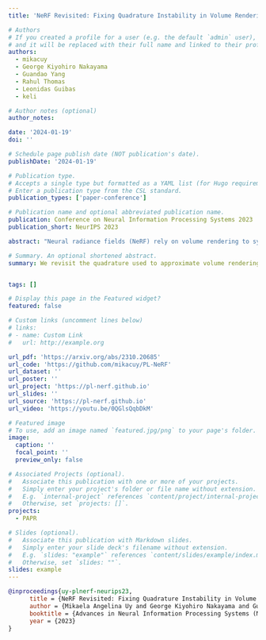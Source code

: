 ```yaml
---
title: 'NeRF Revisited: Fixing Quadrature Instability in Volume Rendering'

# Authors
# If you created a profile for a user (e.g. the default `admin` user), write the username (folder name) here
# and it will be replaced with their full name and linked to their profile.
authors:
  - mikacuy
  - George Kiyohiro Nakayama
  - Guandao Yang
  - Rahul Thomas
  - Leonidas Guibas
  - keli

# Author notes (optional)
author_notes:

date: '2024-01-19'
doi: ''

# Schedule page publish date (NOT publication's date).
publishDate: '2024-01-19'

# Publication type.
# Accepts a single type but formatted as a YAML list (for Hugo requirements).
# Enter a publication type from the CSL standard.
publication_types: ['paper-conference']

# Publication name and optional abbreviated publication name.
publication: Conference on Neural Information Processing Systems 2023
publication_short: NeurIPS 2023

abstract: "Neural radiance fields (NeRF) rely on volume rendering to synthesize novel views. Volume rendering requires evaluating an integral along each ray, which is numerically approximated with a finite sum that corresponds to the exact integral along the ray under piecewise constant volume density. As a consequence, the rendered result is unstable w.r.t. the choice of samples along the ray, a phenomenon that we dub quadrature instability. We propose a mathematically principled solution by reformulating the sample-based rendering equation so that it corresponds to the exact integral under piecewise linear volume density. This simultaneously resolves multiple issues: conflicts between samples along different rays, imprecise hierarchical sampling, and non-differentiability of quantiles of ray termination distances w.r.t. model parameters. We demonstrate several benefits over the classical sample-based rendering equation, such as sharper textures, better geometric reconstruction, and stronger depth supervision. Our proposed formulation can be also be used as a drop-in replacement to the volume rendering equation for existing methods like NeRFs."

# Summary. An optional shortened abstract.
summary: We revisit the quadrature used to approximate volume rendering in NeRF and devise a different quadrature formula based on a different approximation to the opacity. We derive the rendering equation under piecewise linear opacity and show that it both resolves quadrature instability and has good numerical conditioning.


tags: []

# Display this page in the Featured widget?
featured: false

# Custom links (uncomment lines below)
# links:
# - name: Custom Link
#   url: http://example.org

url_pdf: 'https://arxiv.org/abs/2310.20685'
url_code: 'https://github.com/mikacuy/PL-NeRF'
url_dataset: ''
url_poster: ''
url_project: 'https://pl-nerf.github.io'
url_slides: ''
url_source: 'https://pl-nerf.github.io'
url_video: 'https://youtu.be/0QGlsQqbDkM'

# Featured image
# To use, add an image named `featured.jpg/png` to your page's folder.
image:
  caption: ''
  focal_point: ''
  preview_only: false

# Associated Projects (optional).
#   Associate this publication with one or more of your projects.
#   Simply enter your project's folder or file name without extension.
#   E.g. `internal-project` references `content/project/internal-project/index.md`.
#   Otherwise, set `projects: []`.
projects:
  - PAPR

# Slides (optional).
#   Associate this publication with Markdown slides.
#   Simply enter your slide deck's filename without extension.
#   E.g. `slides: "example"` references `content/slides/example/index.md`.
#   Otherwise, set `slides: ""`.
slides: example
---
```


<!-- {{% callout note %}}
Click the _Cite_ button above.
{{% /callout %}} -->


<!-- Add the publication's **full text** or **supplementary notes** here. You can use rich formatting such as including [code, math, and images](https://docs.hugoblox.com/content/writing-markdown-latex/).

<iframe width="100%" height="315"
src="https://youtube.com/embed/xKt6YYY4hq8">
</iframe>

<!-- include image coders.jpg -->
<!-- <p>
In the following figure, we can see how the Adaptive IMLE algorithm shrinks neighbourhoods around data points in a toy example. You can find a jupyter notebook that includes a basic implementation of Adaptive IMLE here.
</p> -->
<!-- <img src="https://mehranagh20.github.io/AdaIMLE/assets/img/adaptive_imle_training.gif" alt="training" width="50%" center/> -->

<!-- <br/> -->
<!-- include a citation block in markdown -->
<!-- <p>
If you find our work useful in your research, please consider citing:
</p> -->

```bibtex
@inproceedings{uy-plnerf-neurips23,
      title = {NeRF Revisited: Fixing Quadrature Instability in Volume Rendering},
      author = {Mikaela Angelina Uy and George Kiyohiro Nakayama and Guandao Yang and Rahul Krishna Thomas and Leonidas Guibas and Ke Li},
      booktitle = {Advances in Neural Information Processing Systems (NeurIPS)},
      year = {2023}
}
```